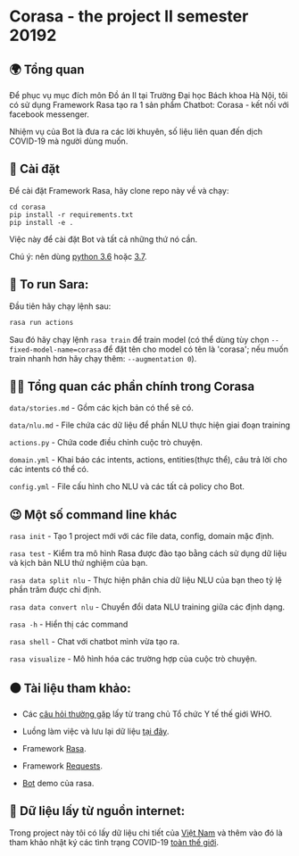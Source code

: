# Corasa - the project II semester 20192

## 🌍 Tổng quan

Để phục vụ mục đích môn Đồ án II tại Trường Đại học Bách khoa Hà Nội, tôi có sử dụng Framework Rasa tạo ra 1 sản phẩm Chatbot: Corasa - kết nối với facebook messenger. 

Nhiệm vụ của Bot là đưa ra các lời khuyên, số liệu liên quan đến dịch COVID-19 mà người dùng muốn.

## 👷‍ Cài đặt

Để cài đặt Framework Rasa, hãy clone repo này về và chạy:

```
cd corasa
pip install -r requirements.txt
pip install -e .
```

Việc này để cài đặt Bot và tất cả những thứ nó cần.

Chú ý: nên dùng [python 3.6](https://www.python.org/downloads/release/python-360/) hoặc [3.7](https://www.python.org/downloads/release/python-370/).

## 🤖 To run Sara:

Đầu tiên hãy chạy lệnh sau:
```bash
rasa run actions
```

Sau đó hãy chạy lệnh `rasa train` để train model (có thể dùng tùy chọn `--fixed-model-name=corasa` để đặt tên cho model có tên là 'corasa'; nếu muốn train nhanh hơn hãy chạy thêm: `--augmentation 0`).


## 👩‍💻 Tổng quan các phần chính trong Corasa

`data/stories.md` - Gồm các kịch bản có thể sẽ có.

`data/nlu.md` - File chứa các dữ liệu để phần NLU thực hiện giai đoạn training

`actions.py` - Chứa code điều chỉnh cuộc trò chuyện.

`domain.yml` - Khai báo các intents, actions, entities(thực thể), câu trả lời cho các intents có thể có.

`config.yml` - File cấu hình cho NLU và các tất cả policy cho Bot.

## 😉 Một số command line khác

`rasa init` - Tạo 1 project mới với các file data, config, domain mặc định.

`rasa test` - Kiểm tra mô hình Rasa được đào tạo bằng cách sử dụng dữ liệu và kịch bản NLU thử nghiệm của bạn.

`rasa data split nlu` - Thực hiện phân chia dữ liệu NLU của bạn theo tỷ lệ phần trăm được chỉ định.

`rasa data convert nlu` - Chuyển đổi data NLU training giữa các định dạng.

`rasa -h` - Hiển thị các command

`rasa shell` - Chat với chatbot mình vừa tạo ra.

`rasa visualize` - Mô hình hóa các trường hợp của cuộc trò chuyện.

## ⚫️ Tài liệu tham khảo:

- Các [câu hỏi thường gặp](https://www.who.int/news-room/q-a-detail/q-a-coronaviruses) lấy từ trang chủ Tổ chức Y tế thế giới WHO.

- Luồng làm việc và lưu lại dữ liệu [tại đây](https://viblo.asia/p/tao-chatbot-tren-chatwork-tu-dong-giai-dap-thong-tin-ve-dich-covid-2020-924lJq9XZPM).

- Framework [Rasa](https://rasa.com).

- Framework [Requests](https://realpython.com/python-requests/).

- [Bot](https://github.com/RasaHQ/rasa-demo/) demo của rasa.

## 🎁 Dữ liệu lấy từ nguồn internet:

Trong project này tôi có lấy dữ liệu chi tiết của [Việt Nam](https://corona.kompa.ai/)
và thêm vào đó là tham khảo nhật ký các tình trạng COVID-19 [toàn thế giới](https://github.com/CSSEGISandData/COVID-19).
